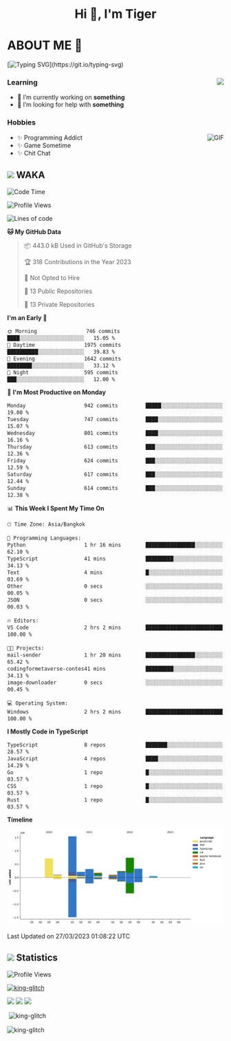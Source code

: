<h1 align="center">Hi 👋, I'm Tiger</h1>




# ABOUT ME 💬

[![Typing SVG](https://readme-typing-svg.herokuapp.com?color=22F771&vCenter=true&lines=A+perssionate+developer+from+nowhere.)](https://git.io/typing-svg)

<div>
 <img align="right" src="https://spotify-github-profile.vercel.app/api/view?uid=12129734423&cover_image=false&theme=default&bar_color=22d016&bar_color_cover=true" />
 <h3>Learning</h3>
 
 <ul>
  <li>🔭 I’m currently working on <b>something</b></li>
  <li>🤝 I’m looking for help with <b>something</b></li>
 </ul>
 
</div>
<div>
 <h3>Hobbies</h3>
 <img align="right" height="475px"  alt="GIF" src="https://i.pinimg.com/originals/1f/b7/db/1fb7dbee557e5ed509f7517da8a84d58.gif" />
 <ul>
  <li>✨ Programming Addict</li>
  <li>✨ Game Sometime</li>
  <li>✨ Chit Chat</li>
 </ul>
 
</div>



## <img height="40" src="https://raw.githubusercontent.com/innng/innng/master/assets/kyubey.gif"/> WAKA

<!--START_SECTION:waka-->
![Code Time](http://img.shields.io/badge/Code%20Time-1%2C347%20hrs%2059%20mins-blue)

![Profile Views](http://img.shields.io/badge/Profile%20Views-3-blue)

![Lines of code](https://img.shields.io/badge/From%20Hello%20World%20I%27ve%20Written-4.5%20million%20lines%20of%20code-blue)

**🐱 My GitHub Data** 

> 📦 443.0 kB Used in GitHub's Storage 
 > 
> 🏆 318 Contributions in the Year 2023
 > 
> 🚫 Not Opted to Hire
 > 
> 📜 13 Public Repositories 
 > 
> 🔑 13 Private Repositories 
 > 
**I'm an Early 🐤** 

```text
🌞 Morning                746 commits         ████░░░░░░░░░░░░░░░░░░░░░   15.05 % 
🌆 Daytime                1975 commits        ██████████░░░░░░░░░░░░░░░   39.83 % 
🌃 Evening                1642 commits        ████████░░░░░░░░░░░░░░░░░   33.12 % 
🌙 Night                  595 commits         ███░░░░░░░░░░░░░░░░░░░░░░   12.00 % 
```
📅 **I'm Most Productive on Monday** 

```text
Monday                   942 commits         █████░░░░░░░░░░░░░░░░░░░░   19.00 % 
Tuesday                  747 commits         ████░░░░░░░░░░░░░░░░░░░░░   15.07 % 
Wednesday                801 commits         ████░░░░░░░░░░░░░░░░░░░░░   16.16 % 
Thursday                 613 commits         ███░░░░░░░░░░░░░░░░░░░░░░   12.36 % 
Friday                   624 commits         ███░░░░░░░░░░░░░░░░░░░░░░   12.59 % 
Saturday                 617 commits         ███░░░░░░░░░░░░░░░░░░░░░░   12.44 % 
Sunday                   614 commits         ███░░░░░░░░░░░░░░░░░░░░░░   12.38 % 
```


📊 **This Week I Spent My Time On** 

```text
🕑︎ Time Zone: Asia/Bangkok

💬 Programming Languages: 
Python                   1 hr 16 mins        ████████████████░░░░░░░░░   62.10 % 
TypeScript               41 mins             █████████░░░░░░░░░░░░░░░░   34.13 % 
Text                     4 mins              █░░░░░░░░░░░░░░░░░░░░░░░░   03.69 % 
Other                    0 secs              ░░░░░░░░░░░░░░░░░░░░░░░░░   00.05 % 
JSON                     0 secs              ░░░░░░░░░░░░░░░░░░░░░░░░░   00.03 % 

🔥 Editors: 
VS Code                  2 hrs 2 mins        █████████████████████████   100.00 % 

🐱‍💻 Projects: 
mail-sender              1 hr 20 mins        ████████████████░░░░░░░░░   65.42 % 
codingformetaverse-contes41 mins             █████████░░░░░░░░░░░░░░░░   34.13 % 
image-downloader         0 secs              ░░░░░░░░░░░░░░░░░░░░░░░░░   00.45 % 

💻 Operating System: 
Windows                  2 hrs 2 mins        █████████████████████████   100.00 % 
```

**I Mostly Code in TypeScript** 

```text
TypeScript               8 repos             ███████░░░░░░░░░░░░░░░░░░   28.57 % 
JavaScript               4 repos             ████░░░░░░░░░░░░░░░░░░░░░   14.29 % 
Go                       1 repo              █░░░░░░░░░░░░░░░░░░░░░░░░   03.57 % 
CSS                      1 repo              █░░░░░░░░░░░░░░░░░░░░░░░░   03.57 % 
Rust                     1 repo              █░░░░░░░░░░░░░░░░░░░░░░░░   03.57 % 
```



**Timeline**

![Lines of Code chart](https://raw.githubusercontent.com/king-glitch/king-glitch/main/assets/bar_graph.png)


 Last Updated on 27/03/2023 01:08:22 UTC
<!--END_SECTION:waka-->
## <img height="40" src="https://raw.githubusercontent.com/innng/innng/master/assets/kyubey.gif"/> Statistics
![Profile Views](https://komarev.com/ghpvc/?username=king-glitch)  

<p align="left"> 
 <a href="https://github.com/ryo-ma/github-profile-trophy">
  <img src="https://github-profile-trophy.vercel.app/?username=king-glitch&theme=dracula" alt="king-glitch" />
 </a> </p>

![](https://github-profile-summary-cards.vercel.app/api/cards/profile-details?username=king-glitch&theme=dracula)
![](https://github-profile-summary-cards.vercel.app/api/cards/stats?username=king-glitch&theme=dracula) 
![](https://github-profile-summary-cards.vercel.app/api/cards/productive-time?username=king-glitch&theme=dracula)


<p>&nbsp;<img align="center" src="https://github-readme-stats.vercel.app/api?username=king-glitch&theme=dracula" alt="king-glitch" /></p>

<p><img align="center" src="https://github-readme-streak-stats.herokuapp.com/?user=king-glitch&theme=dracula" alt="king-glitch" /></p>
